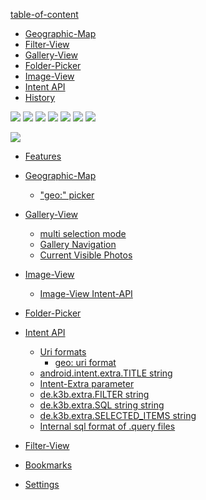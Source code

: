 [table-of-content](table-of-content)

<ul>
	<li><a href="https://github.com/k3b/APhotoManager/wiki/geographic-map">Geographic-Map</a></li>
	<li><a href="https://github.com/k3b/APhotoManager/wiki/Filter-View">Filter-View</a></li>
	<li><a href="https://github.com/k3b/APhotoManager/wiki/Gallery-View">Gallery-View</a></li>
	<li><a href="https://github.com/k3b/APhotoManager/wiki/Folder-Picker">Folder-Picker</a></li>
	<li><a href="https://github.com/k3b/APhotoManager/wiki/Image-View">Image-View</a></li>
	<li><a href="https://github.com/k3b/APhotoManager/wiki/intentapi">Intent API</a></li>
	<li><a href="https://github.com/k3b/APhotoManager/wiki/History">History</a></li>
</ul>

![](https://raw.githubusercontent.com/k3b/APhotoManager/master/wiki/png/s_unchecked.png)
![](https://raw.githubusercontent.com/k3b/APhotoManager/master/wiki/png/s_cancel.png)
![](https://raw.githubusercontent.com/k3b/APhotoManager/master/wiki/png/s_checked.png) 
![](https://raw.githubusercontent.com/k3b/APhotoManager/master/wiki/png/s_filter.png)
![](https://raw.githubusercontent.com/k3b/APhotoManager/master/wiki/png/s_folder.png)
![](https://raw.githubusercontent.com/k3b/APhotoManager/master/wiki/png/s_map.png)
![](https://raw.githubusercontent.com/k3b/APhotoManager/master/wiki/png/s_share.png)

![](https://raw.githubusercontent.com/k3b/APhotoManager/master/wiki/png/Gallery.png)


* [Features](https://github.com/k3b/APhotoManager/wiki/features)
* [Geographic-Map](https://github.com/k3b/APhotoManager/wiki/geographic-map)
	* ["geo:" picker](https://github.com/k3b/APhotoManager/wiki/geographic-map#picker)
* [Gallery-View](https://github.com/k3b/APhotoManager/wiki/Gallery-View)
	* [multi selection mode](Gallery-View#Multiselection)
	* [Gallery Navigation](Gallery-View#Navigation)
	* [Current Visible Photos](Gallery-View#CurrentSet)
* [Image-View](https://github.com/k3b/APhotoManager/wiki/Image-View)
	* [Image-View Intent-API](Image-View#api)
* [Folder-Picker](https://github.com/k3b/APhotoManager/wiki/Folder-Picker)
* [Intent API](https://github.com/k3b/APhotoManager/wiki/intentapi)
	* [Uri formats](intentapi#uri)
		* [geo: uri format](intentapi#uri-geo)
	* [android.intent.extra.TITLE string](intentapi#EXTRA_TITLE)
	* [Intent-Extra parameter](intentapi#extra)
	* [de.k3b.extra.FILTER string](intentapi#filter)
	* [de.k3b.extra.SQL string string](intentapi#EXTRA_SQL)
	* [de.k3b.extra.SELECTED_ITEMS string](intentapi#SelectedItems)
	* [Internal sql format of .query files](intentapi#sql)
	
* [Filter-View](https://github.com/k3b/APhotoManager/wiki/Filter-View)
* [Bookmarks](Bookmarks)
* [Settings](https://github.com/k3b/APhotoManager/wiki/settings)